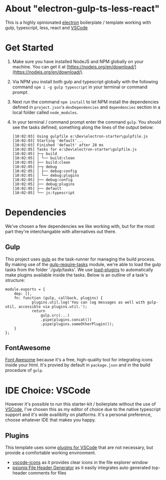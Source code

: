 # About "electron-gulp-ts-less-react"
This is a highly opinionated [electron](https://electron.atom.io) boilerplate / template working with gulp, typescript, less, react and [VSCode](https://code.visualstudio.com/)

# Get Started
1. Make sure you have installed NodeJS and NPM globally on your machine. You can get it at [https://nodejs.org/en/download/](https://nodejs.org/en/download/).
2. Via NPM you install both gulp and typescript globally with the following command `npm i -g gulp typescript` in your terminal or command prompt.
3. Next run the command `npm install` to let NPM install the dependencies defined in `project.json`'s `devDependencies` and `dependencies` section in a local folder called `node_modules`.
4. In your terminal / command prompt enter the command `gulp`. You should see the tasks defined, something along the lines of the output below:

   ```
   [10:02:03] Using gulpfile e:\Dev\electron-starter\gulpfile.js
   [10:02:03] Starting 'default'...
   [10:02:03] Finished 'default' after 28 ms
   [10:02:05] Tasks for e:\Dev\electron-starter\gulpfile.js
   [10:02:05] ├─┬ build
   [10:02:05] │ └── build:clean
   [10:02:05] ├── build:clean
   [10:02:05] ├─┬ debug
   [10:02:05] │ ├── debug:config
   [10:02:05] │ └── debug:plugins
   [10:02:05] ├── debug:config
   [10:02:05] ├── debug:plugins
   [10:02:05] ├── default
   [10:02:05] └── js:typescript
   ```

# Dependencies
We've chosen a few dependencies we like working with, but for the most part they're interchangable with alternatives out there.

## Gulp
This project uses [gulp](http://gulpjs.com/) as the task-runner for managing the build process. By making use of the [gulp-require-tasks](https://www.npmjs.com/package/gulp-require-tasks) module, we're able to load the gulp tasks from the folder './gulp/tasks'. We use [load-plugins](https://www.npmjs.com/package/load-plugins) to automatically make plugins available inside the tasks.
Below is an outline of a task's structure:
```
module.exports = {
    dep: [],
    fn: function (gulp, callback, plugins) {        
            plugins.util.log('You can log messages as well with gulp-util, accessible via plugins.util.');
            return 
                gulp.src(...)
                .pipe(plugins.concat())
                .pipe(plugins.someOtherPlugin());
    }
};
```

## FontAwesome
[Font Awesome](http://fontawesome.io/) because it's a free, high-quality tool for integrating icons inside your html. It's provied by default in `package.json` and in the build procedure of `gulp`.

# IDE Choice: VSCode
However it's possible to run this starter-kit / boilerplate without the use of [VSCode](https://code.visualstudio.com/), I've chosen this as my editor of choice due to the native typescript support and it's wide availibilty on platforms. It's a personal preference, choose whatever IDE that makes you happy.
## Plugins
This template uses some [plugins for VSCode](https://marketplace.visualstudio.com/vscode) that are not necessary, but provide a comfortable working environment.
- [vscode-icons](https://marketplace.visualstudio.com/items?itemName=robertohuertasm.vscode-icons) as it provides clear icons in the file explorer window
- [psioniq File Header Generator](https://marketplace.visualstudio.com/items?itemName=psioniq.psi-header) as it easily integrates auto generated top-header comments for files